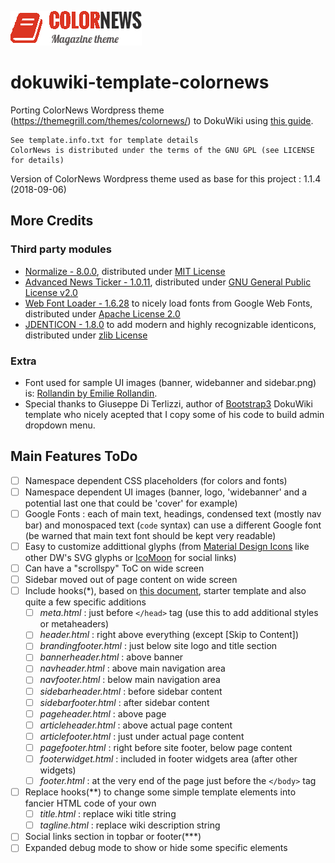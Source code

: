 ![ColorNews - Dokuwiki template](/images/colornews-banner-red.png)

# dokuwiki-template-colornews

Porting ColorNews Wordpress theme (https://themegrill.com/themes/colornews/) to DokuWiki using [this guide](https://www.dokuwiki.org/devel:wp_to_dw_template).

    See template.info.txt for template details
    ColorNews is distributed under the terms of the GNU GPL (see LICENSE for details)
    
Version of ColorNews Wordpress theme used as base for this project : 1.1.4 (2018-09-06)

## More Credits

### Third party modules

* [Normalize - 8.0.0](https://necolas.github.io/normalize.css/), distributed under [MIT License](https://opensource.org/licenses/MIT)
* [Advanced News Ticker - 1.0.11](http://risq.github.io/jquery-advanced-news-ticker/), distributed under [GNU General Public License v2.0](https://www.gnu.org/licenses/gpl-2.0.en.html)
* [Web Font Loader - 1.6.28](https://github.com/typekit/webfontloader) to nicely load fonts from Google Web Fonts, distributed under [Apache License 2.0](https://www.apache.org/licenses/LICENSE-2.0)
* [JDENTICON - 1.8.0](https://jdenticon.com/) to add modern and highly recognizable identicons, distributed under [zlib License](https://www.zlib.net/zlib_license.html)

### Extra

* Font used for sample UI images (banner, widebanner and sidebar.png) is: [Rollandin by Emilie Rollandin](http://www.archistico.com/portfolio/nuovo-font-rollandin/).
* Special thanks to Giuseppe Di Terlizzi, author of [Bootstrap3](https://www.dokuwiki.org/template:bootstrap3) DokuWiki template who nicely acepted that I copy some of his code to build admin dropdown menu.

## Main Features ToDo

* [ ] Namespace dependent CSS placeholders (for colors and fonts)
* [ ] Namespace dependent UI images (banner, logo, 'widebanner' and a potential last one that could be 'cover' for example)
* [ ] Google Fonts : each of main text, headings, condensed text (mostly nav bar) and monospaced text (```code``` syntax) can use a different Google font (be warned that main text font should be kept very readable)
* [ ] Easy to customize addittional glyphs (from [Material Design Icons](https://materialdesignicons.com/) like other DW's SVG glyphs or [IcoMoon](https://icomoon.io/) for social links)
* [ ] Can have a "scrollspy" ToC on wide screen
* [ ] Sidebar moved out of page content on wide screen
* [ ] Include hooks(*), based on [this document](https://www.dokuwiki.org/include_hooks), starter template and also quite a few specific additions
  * [ ] *meta.html* : just before `</head>` tag (use this to add additional styles or metaheaders)
  * [ ] *header.html* : right above everything (except [Skip to Content])
  * [ ] *brandingfooter.html* : just below site logo and title section
  * [ ] *bannerheader.html* : above banner
  * [ ] *navheader.html* : above main navigation area
  * [ ] *navfooter.html* : below main navigation area
  * [ ] *sidebarheader.html* : before sidebar content
  * [ ] *sidebarfooter.html* : after sidebar content
  * [ ] *pageheader.html* : above page
  * [ ] *articleheader.html* : above actual page content
  * [ ] *articlefooter.html* : just under actual page content
  * [ ] *pagefooter.html* : right before site footer, below  page content
  * [ ] *footerwidget.html* : included in footer widgets area (after other widgets)
  * [ ] *footer.html* : at the very end of the page just before the `</body>` tag
* [ ] Replace hooks(**) to change some simple template elements into fancier HTML code of your own
  * [ ] *title.html* : replace wiki title string
  * [ ] *tagline.html* : replace wiki description string
* [ ] Social links section in topbar or footer(***)
* [ ] Expanded debug mode to show or hide some specific elements
